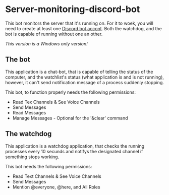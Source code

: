# Server-monitoring-discord-bot

This bot monitors the server that it's running on.
For it to woek, you will need to create at least one [Discord bot accont](https://discordapp.com/developers/applications/).
Both the watchdog, and the bot is capable of running without one an other.

*This version is a Windows only version!*

## The bot

This application is a chat-bot, that is capable of telling the status of the computer, and the watchlist's status (what application is and is not running), however, it can't send notification message of a process suddenly stopping.

This bot, to function properly needs the following permissions:

* Read Tex Channels & See Voice Channels
* Send Messages
* Read Messages
* Manage Messages - Optional for the '&clear' command

## The watchdog

This application is a watchdog application, that checks the running processes every 10 secunds and notifys the designated channel if something stops working.

This bot needs the following permissions:

* Read Text Channels & See Voice Channels
* Send Messages
* Mention @everyone, @here, and All Roles
